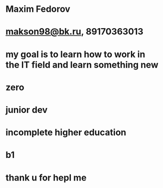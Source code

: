 # Maxim Fedorov
# makson98@bk.ru, 89170363013
# my goal is to learn how to work in the IT field and learn something new
# zero
# junior dev
# incomplete higher education
# b1
# thank u for hepl me 